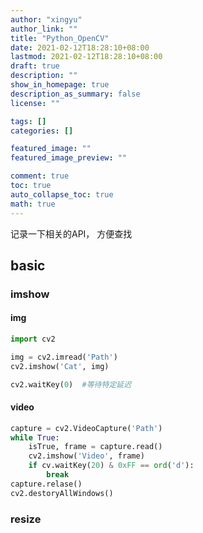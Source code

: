 ```yaml
---
author: "xingyu"
author_link: ""
title: "Python_OpenCV"
date: 2021-02-12T18:28:10+08:00
lastmod: 2021-02-12T18:28:10+08:00
draft: true
description: ""
show_in_homepage: true
description_as_summary: false
license: ""

tags: []
categories: []

featured_image: ""
featured_image_preview: ""

comment: true
toc: true
auto_collapse_toc: true
math: true
---
```


记录一下相关的API， 方便查找

<!--more-->

## basic

### imshow

#### img

```python
import cv2

img = cv2.imread('Path')
cv2.imshow('Cat', img)

cv2.waitKey(0)  #等待特定延迟
```

#### video

```python
capture = cv2.VideoCapture('Path')
while True:
	isTrue, frame = capture.read()
	cv2.imshow('Video', frame)
    if cv.waitKey(20) & 0xFF == ord('d'):
        break
capture.relase()
cv2.destoryAllWindows()
```



### resize

